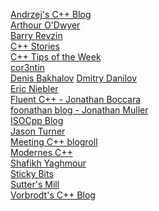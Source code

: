 [Andrzej's C++ Blog](https://akrzemi1.wordpress.com/)<br>
[Arthour O'Dwyer](https://quuxplusone.github.io/blog/) <br>
[Barry Revzin](https://brevzin.github.io/posts/)<br>
[C++ Stories](https://www.cppstories.com/) <br>
[C++ Tips of the Week](https://abseil.io/tips/)<br>
[cor3ntin](https://cor3ntin.github.io/)<br>
[Denis Bakhalov](https://easyperf.net/)
[Dmitry Danilov](https://ddanilov.me/)<br>
[Eric Niebler](https://ericniebler.com/)<br>
[Fluent C++ - Jonathan Boccara](https://www.fluentcpp.com/)<br>
[foonathan blog - Jonathan Muller](https://www.foonathan.net/)<br>
[ISOCpp Blog](https://isocpp.org/blog) <br>
[Jason Turner](https://articles.emptycrate.com/index.html)<br>
[Meeting C++ blogroll](https://www.meetingcpp.com/blog/)<br>
[Modernes C++](https://www.modernescpp.com/)<br>
[Shafikh Yaghmour](https://shafik.github.io/)<br>
[Sticky Bits](https://blog.feabhas.com/)<br>
[Sutter's Mill](https://herbsutter.com/) <br>
[Vorbrodt's C++ Blog](https://vorbrodt.blog/)<br>

